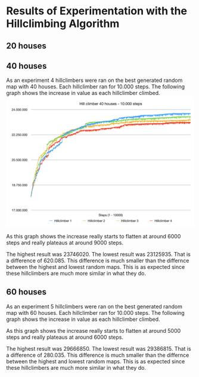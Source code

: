 # Results of Experimentation with the Hillclimbing Algorithm

## 20 houses

## 40 houses
As an experiment 4 hillclimbers were ran on the best generated random map with 40 houses. Each hillclimber ran for 10.000 steps. The following graph shows the increase in value as each hillclimber climbed.
![Graph of hillclimbing runs](HillClimbing-40Hs/hillclimber40.png "Hillclimbing runs 40 houses")

As this graph shows the increase really starts to flatten at around 6000 steps and really plateaus at around 9000 steps.

The highest result was 23746020. The lowest result was 23125935. That is a difference of 620.085. This difference is much smaller than the differnce between the highest and lowest random maps. This is as expected since these hillclimbers are much more similar in what they do.

## 60 houses
As an experiment 5 hillclimbers were ran on the best generated random map with 60 houses. Each hillclimber ran for 10.000 steps. The following graph shows the increase in value as each hillclimber climbed.

As this graph shows the increase really starts to flatten at around 5000 steps and really plateaus at around 6000 steps.

The highest result was 29666850. The lowest result was 29386815. That is a difference of 280.035. This difference is much smaller than the differnce between the highest and lowest random maps. This is as expected since these hillclimbers are much more similar in what they do.